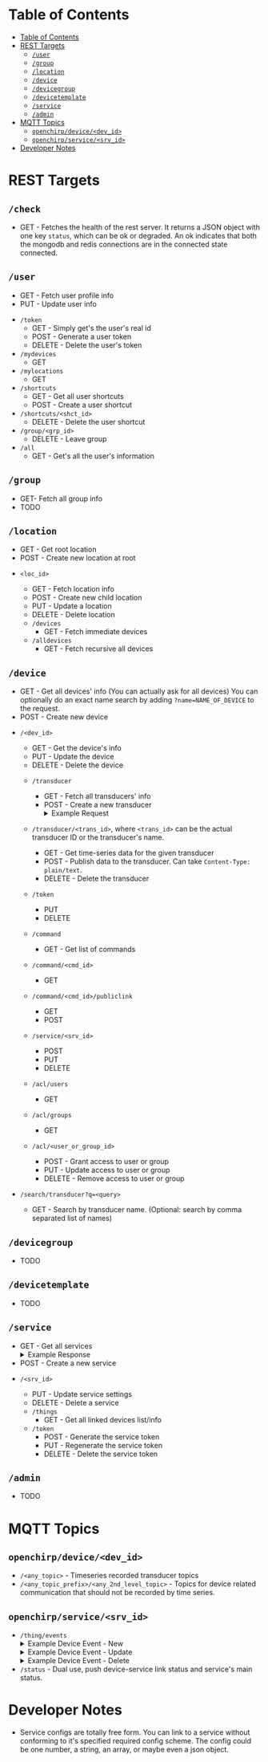 # Table of Contents
- [Table of Contents](#table-of-contents)
- [REST Targets](#rest-targets)
    - [`/user`](#user)
    - [`/group`](#group)
    - [`/location`](#location)
    - [`/device`](#device)
    - [`/devicegroup`](#devicegroup)
    - [`/devicetemplate`](#devicetemplate)
    - [`/service`](#service)
    - [`/admin`](#admin)
- [MQTT Topics](#mqtt-topics)
    - [`openchirp/device/<dev_id>`](#openchirpdevicedevid)
    - [`openchirp/service/<srv_id>`](#openchirpservicesrvid)
- [Developer Notes](#developer-notes)


# REST Targets

## `/check`
- GET - Fetches the health of the rest server. It returns a JSON object with one key `status`, which can be ok or degraded. An ok indicates that both the mongodb and redis connections are in the connected state connected.

## `/user`
- GET - Fetch user profile info
- PUT - Update user info
* `/token`
    - GET - Simply get's the user's real id
    - POST - Generate a user token
    - DELETE - Delete the user's token
* `/mydevices`
    - GET
* `/mylocations`
    - GET
* `/shortcuts`
    - GET - Get all user shortcuts
    - POST - Create a user shortcut
* `/shortcuts/<shct_id>`
    - DELETE - Delete the user shortcut
* `/group/<grp_id>`
    - DELETE - Leave group
* `/all`
    - GET - Get's all the user's information

## `/group`
- GET- Fetch all group info
- TODO


## `/location`
- GET - Get root location
- POST - Create new location at root

* `<loc_id>`
    - GET - Fetch location info
    - POST - Create new child location
    - PUT - Update a location
    - DELETE - Delete location

    * `/devices`
        - GET - Fetch immediate devices
    * `/alldevices`
        - GET - Fetch recursive all devices


## `/device`
- GET - Get all devices' info (You can actually ask for all devices)
    You can optionally do an exact name search by adding `?name=NAME_OF_DEVICE`
    to the request.
- POST - Create new device

* `/<dev_id>`
    - GET - Get the device's info
    - PUT - Update the device
    - DELETE - Delete the device

    * `/transducer`
        - GET - Fetch all transducers' info
        - POST - Create a new transducer
            <details>
            <summary>Example Request</summary>
            <pre>
            {
                "name":"Temperature",
                "unit":"Celsius",
                "is_actuable": false
            }
            </pre>
            </details>
    * `/transducer/<trans_id>`, where `<trans_id>` can be the actual transducer ID or the transducer's name.
        - GET - Get time-series data for the given transducer
        - POST - Publish data to the transducer. Can take `Content-Type: plain/text`.
        - DELETE - Delete the transducer

    * `/token`
        - PUT
        - DELETE

    * `/command`
        - GET - Get list of commands
    * `/command/<cmd_id>`
        - GET
    * `/command/<cmd_id>/publiclink`
        - GET
        - POST

    * `/service/<srv_id>`
        - POST
        - PUT
        - DELETE

    * `/acl/users`
        - GET
    * `/acl/groups`
        - GET
    * `/acl/<user_or_group_id>`
        - POST - Grant access to user or group
        - PUT - Update access to user or group
        - DELETE - Remove access to user or group

* `/search/transducer?q=<query>`
    - GET - Search by transducer name.
    (Optional: search by comma separated list of names)

## `/devicegroup`
- TODO

## `/devicetemplate`
- TODO

## `/service`
- GET - Get all services
    <details>
    <summary>Example Response</summary>
    <pre>
    [
        {
            "_id": "592880c57d6ec25f901d9668",
            "updated_at": "2018-03-04T03:17:40.541Z",
            "created_at": "2017-05-26T19:23:49.953Z",
            "owner": {
                "_id": "5911f5ab65dd1376d1996d3f",
                "email": "hesling.craig@gmail.com",
                "name": "Craig Hesling",
                "id": "5911f5ab65dd1376d1996d3f"
            },
            "name": "LoRaWAN",
            "description": "LoRaWAN device registration",
            "__v": 22,
            "properties": {
                "AppServerTarget": "something",
                "AppServerApplicationID": "somenumber"
            },
            "config_required": [
                {
                    "key_name": "DevEUI",
                    "key_description": "A device's unique identifier (8 byte hexadecimal)",
                    "key_example": "1122334455667788",
                    "key_required": true
                },
            ],
            "status": {
                "timestamp": "2018-03-04T03:17:40.541Z",
                "message": "Running"
            },
            "pubsub": {
                "protocol": "MQTT",
                "endpoint": "openchirp/services/592880c57d6ec25f901d9668",
                "events_endpoint": "openchirp/services/592880c57d6ec25f901d9668/thing/events",
                "status_endpoint": "openchirp/services/592880c57d6ec25f901d9668/status"
            },
            "device_permission": 0,
            "id": "592880c57d6ec25f901d9668"
        }
    ]
    </pre>
    </details>
- POST - Create a new service

* `/<srv_id>`
    - PUT - Update service settings
    - DELETE - Delete a service

    * `/things`
        - GET - Get all linked devices list/info
    * `/token`
        - POST - Generate the service token
        - PUT - Regenerate the service token
        - DELETE - Delete the service token

## `/admin`
- TODO

# MQTT Topics

## `openchirp/device/<dev_id>`
- `/<any_topic>` - Timeseries recorded transducer topics
- `/<any_topic_prefix>/<any_2nd_level_topic>` - Topics for device related
    communication that should not be recorded by time series.
## `openchirp/service/<srv_id>`
- `/thing/events`
    <details>
    <summary>Example Device Event - New</summary>
    <pre>
        {
            "action":"new",
            "thing":{
                "type":"device",
                "id":"5aa7198f69da9508643081c1",
                "pubsub":{
                    "protocol":"MQTT","endpoint":"openchirp/device/5aa7198f69da9508643081c1"
                },
                "config":[
                    {"key":"rxconfig","value":"blahRX"},
                    {"key":"txconfig","value":"blahTX"}
                ]
            }
        }
    </pre>
    </details>
    <details>
    <summary>Example Device Event - Update</summary>
    <pre>
        {
            "action":"update",
            "thing":{
                "type":"device",
                "id":"5aa7198f69da9508643081c1",
                "pubsub":{
                    "protocol":"MQTT","endpoint":"openchirp/device/5aa7198f69da9508643081c1"
                },
                "config":[
                    {"key":"rxconfig","value":"blahNewRX"},
                    {"key":"txconfig","value":"blahTX"}
                ]
            }
        }
    </pre>
    </details>
    <details>
    <summary>Example Device Event - Delete</summary>
    <pre>
        {
            "action":"delete",
            "thing":{
                "type":"device",
                "id":"5aa7198f69da9508643081c1",
                "pubsub":{
                    "protocol":"MQTT",
                    "endpoint":"openchirp/device/5aa7198f69da9508643081c1"
                }
            }
        }
    </pre>
    </details>
- `/status` - Dual use, push device-service link status and service's main status.

# Developer Notes
* Service configs are totally free form.
  You can link to a service without conforming to it's specified required config scheme. The config could be one number, a string, an array, or maybe even a json object.